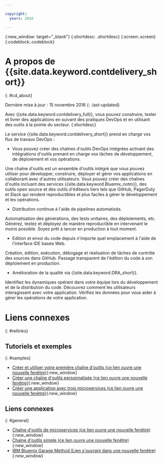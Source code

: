 ```yaml
---

copyright:
  years: 2016

---
```


{:new_window: target="_blank"}
{:shortdesc: .shortdesc}
{:screen:.screen}
{:codeblock:.codeblock}


# A propos de {{site.data.keyword.contdelivery_short}}    
{: #cd_about}  

Dernière mise à jour : 15 novembre 2016
{: .last-updated}

Avec {{site.data.keyword.contdelivery_full}}, vous pouvez construire, tester et livrer des applications en suivant des pratiques DevOps et en utilisant des outils à la pointe du secteur.
{:shortdesc}

Le service {{site.data.keyword.contdelivery_short}} prend en charge vos flux de travaux DevOps :

 * Vous pouvez créer des chaînes d'outils DevOps intégrées activant des intégrations d'outils prenant en charge vos tâches de développement, de déploiement
et vos opérations. 
 
  Une chaîne d'outils est un ensemble d'outils intégré que vous pouvez utiliser pour développer, construire, déployer et gérer vos applications
en collaborant avec d'autres utilisateurs. Vous pouvez créer des chaînes d'outils incluant des services {{site.data.keyword.Bluemix_notm}}, des outils open source et des outils d'éditeurs tiers tels que GitHub, PagerDuty et Slack qui rendent reproductibles et plus faciles à gérer le développement et les opérations.
 
 * Distribution continue à l'aide de pipelines automatisés. 
 
  Automatisation des générations, des tests unitaires, des déploiements, etc. Générez, testez et déployez de manière reproductible en intervenant le moins possible. Soyez prêt à lancer en production à tout moment.
 
 * Edition et envoi du code depuis n'importe quel emplacement à l'aide de l'interface IDE basée Web. 
 
  Création, édition, exécution, débogage et réalisation de tâches de contrôle des sources dans GitHub. Passage transparent de l'édition du code à son déploiement en production.
 
 * Amélioration de la qualité via {{site.data.keyword.DRA_short}}. 
 
  Identifiez les dynamiques opérant dans votre équipe lors du développement et de la distribution du code. Découvrez comment les utilisateurs interagissent avec votre application. Vérifiez les données pour vous aider à gérer les opérations de votre application.
  
 
# Liens connexes
{: #rellinks}

## Tutoriels et exemples
{: #samples}

* [Créer et utiliser votre première chaîne d'outils (ce lien ouvre une
nouvelle fenêtre)](https://www.ibm.com/devops/method/tutorials/tutorial_toolchain_flow){:new_window}
* [Créer une chaîne d'outils personnalisée (ce lien ouvre une nouvelle
fenêtre)](https://www.ibm.com/devops/method/tutorials/tutorial_toolchain_custom){:new_window}
* [Créer une application avec trois microservices (ce lien ouvre une
nouvelle fenêtre)](https://www.ibm.com/devops/method/tutorials/tutorial_toolchain_microservices){:new_window}

## Liens connexes
{: #general}

* [Chaîne d'outils de microservices (ce lien ouvre une nouvelle
fenêtre)](https://www.ibm.com/devops/method/toolchains/microservices_toolchain){:new_window}
* [Chaîne d'outils simple (ce lien ouvre une nouvelle
fenêtre)](https://www.ibm.com/devops/method/toolchains/simple_toolchain){:new_window}
* [IBM Bluemix Garage Method (Lien s'ouvrant dans une nouvelle fenêtre)](https://www.ibm.com/devops/method){:new_window}
